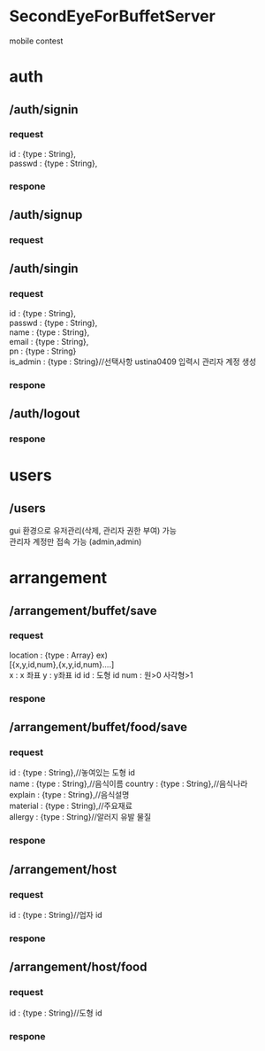 # SecondEyeForBuffetServer
mobile contest

# auth
## /auth/signin
### request
id : {type : String},  
passwd : {type : String},  


### respone




## /auth/signup
### request
## /auth/singin
### request
id : {type : String},  
passwd : {type : String},  
name : {type : String},  
email : {type : String},  
pn : {type : String}   
is_admin : {type : String}//선택사항 ustina0409 입력시 관리자 계정 생성

### respone



## /auth/logout
### respone



# users
## /users
gui 환경으로 유저관리(삭제, 관리자 권한 부여) 가능  
관리자 계정만 접속 가능 (admin,admin)  


# arrangement
## /arrangement/buffet/save
### request
location : {type : Array}
ex)  
[{x,y,id,num},{x,y,id,num}....]  
x : x 좌표  y : y좌표 id  id : 도형 id  num : 원>0 사각형>1  

### respone
## /arrangement/buffet/food/save
### request
id : {type : String},//놓여있는 도형 id  
name : {type : String},//음식이름
country : {type : String},//음식나라  
explain : {type : String},//음식설명  
material : {type : String},//주요재료  
allergy : {type : String}//알러지 유발 물질  

### respone



## /arrangement/host
### request
id : {type : String}//업자 id  


### respone



## /arrangement/host/food
### request
id : {type : String}//도형 id  


### respone
